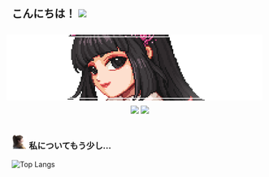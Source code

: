 <h2> こんにちは！ <img src="https://media.giphy.com/media/mGcNjsfWAjY5AEZNw6/giphy.gif" width="50"></h2>
<img align='right' src="1200516.png"  style="margin:10px; ">

<div align="center">
  <img src="https://komarev.com/ghpvc/?username=HoangDat47&color=brightgreen&style=flat-square">
  <img src="https://img.shields.io/youtube/channel/views/UC41cQXFLjmI887cqPSGwKIw?style=social">
</div>
<br>


### <img src="38474d916b856cd5.png" width="30"> 私についてもう少し... 
![Top Langs](https://github-readme-stats.vercel.app/api/top-langs/?username=HoangDat47&hide_progress=true)

<!--
<p align="center">
  <a href="https://github.com/HoangDat47"><img src="ezgif.com-crop.gif" alt="Banner"></a>
  <h3 align="center">Watch with me 🤔</h3>
</p>
-->

